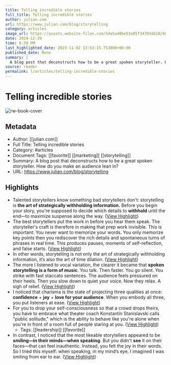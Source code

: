 ```yaml
---
title: Telling incredible stories
full_title: Telling incredible stories
author: julian.com
url: https://www.julian.com/blog/storytelling
category: articles
image_url: https://assets.website-files.com/54a5a40be53a05f34703dd18/60f46e132252d8747321b3e6_Open%20Graph.png
date: 2024-12-29
time: 6:39 PM
last_highlighted_date: 2023-11-02 13:53:15.753808+00:00
published_date: None
summary: |
  A blog post that deconstructs how to be a great spoken storyteller. How do you make an audience lean in?
source: reader
permalink: l/articles/telling-incredible-stories
---
```

# Telling incredible stories

![rw-book-cover](https://assets.website-files.com/54a5a40be53a05f34703dd18/60f46e132252d8747321b3e6_Open%20Graph.png)

## Metadata
- Author: [[julian.com]]
- Full Title: Telling incredible stories
- Category: #articles
- Document Tags: [[favorite]] [[marketing]] [[storytelling]] 
- Summary: A blog post that deconstructs how to be a great spoken storyteller. How do you make an audience lean in?
- URL: https://www.julian.com/blog/storytelling

## Highlights
- Talented storytellers know something bad storytellers don't: storytelling is **the art of strategically withholding information.** Before you begin your story, you're supposed to decide which details to **withhold** until the end—to maximize suspense along the way. ([View Highlight](https://read.readwise.io/read/01he84jmm9x06fbzy8vnqj3a1b))
- The best storytellers put the work in before you hear them speak.
  The storyteller's craft is therefore in making that prep work invisible. This is important: You never want to memorize your words. You only memorize key points then you rediscover the rich details and spontaneous turns of phrases in real time. This produces pauses, moments of self-reflection, and false starts. ([View Highlight](https://read.readwise.io/read/01he84ktdjrjz2wggt4peejjj4))
- In other words, storytelling is not only the art of strategically withholding information, it’s also the art of time dilation. ([View Highlight](https://read.readwise.io/read/01he84n5sxfbgxa67hjvb5c0tm))
- The more I listened to vocal variation, the clearer it became that **spoken storytelling is a form of music**. You talk. Then faster. You go silent. You strike with fast staccato sentences. The audience feels pressured on their heels. Then you slow down to quiet your voice. Now they relax. A sigh of relief. ([View Highlight](https://read.readwise.io/read/01he84rv1zb4zwjgh7gz2a23ra))
- I noticed that charisma is the state of projecting three qualities at once: **confidence** + **joy** + **love for your audience**. When you embody all three, you put listeners at ease. ([View Highlight](https://read.readwise.io/read/01he84vtahyp4y563vw0jr117b))
- For you to drop your self-consciousness so that a crowd drops theirs, you have to embrace what theater coach Konstantin Stanislavski calls "public solitude," which is the ability to behave like you're alone when you're in front of a room full of people staring at you. ([View Highlight](https://read.readwise.io/read/01he84w9fjk55cz29vy7ax4kxz))
    - Tags: [[leadership]] [[favorite]] 
- In contrast, I noticed that the most likeable storytellers appeared to be **smiling—in their minds—when speaking**. But you didn't **see** it on their faces—that can feel inauthentic. Instead, you felt the joy in their words.
  So I tried this myself: when speaking, in my mind’s eye, I imagined I was smiling from ear to ear. ([View Highlight](https://read.readwise.io/read/01he84yg9213hxx5eexfvc46dm))


